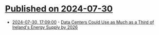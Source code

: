 # [Published on 2024-07-30](index.md)

* [2024-07-30, 17:09:00](https://soylentnews.org/article.pl?sid=24/07/30/0134231&from=rss) - [Data Centers Could Use as Much as a Third of Ireland's Energy Supply by 2026](https://soylentnews.org/article.pl?sid=24/07/30/0134231&from=rss)
